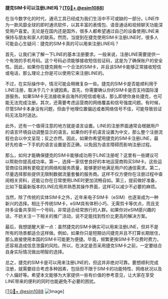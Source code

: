 **捷克SIM卡可以注册LINE吗？[[TG💪+ @esim1088](https://t.me/s/esim1088)]**

在当今数字化的时代，通讯工具已经成为我们生活中不可或缺的一部分。LINE作为一款风靡全球的即时通讯软件，以其丰富的表情包、语音通话和视频聊天功能深受用户喜爱。无论是在国内还是国外，很多人都希望通过自己的设备使用LINE来保持与朋友和家人的联系。然而，当提到在捷克使用SIM卡注册LINE时，很多人可能会心生疑问：捷克的SIM卡真的可以用来注册LINE吗？

首先，让我们来了解一下LINE的基本注册要求。一般来说，注册LINE需要提供一个有效的手机号码。这个号码必须能够接收短信验证码，这是为了确保账户的安全性。因此，如果你在捷克拥有一个合法的SIM卡，并且该SIM卡能够正常接收短信或电话，那么理论上你是可以使用它来注册LINE的。

不过，在实际操作中，情况可能会稍微复杂一些。捷克的SIM卡是否能顺利用于LINE注册，取决于几个关键因素。首先，你需要确认你的SIM卡是否支持国际漫游服务。如果SIM卡无法接收来自海外的短信或电话，那么即使你身处捷克，也可能无法完成注册。其次，还需要考虑运营商的网络覆盖和信号强度问题。有时候，尽管SIM卡本身没有问题，但由于地理位置偏远或者网络信号不佳，可能导致验证码无法及时送达。

此外，还有一个值得注意的地方就是语言设置。LINE的注册界面通常会根据用户的语言环境自动调整显示的语言。如果你的手机语言设置为中文，那么整个注册流程也会以中文呈现；反之亦然。因此，如果你希望用捷克的SIM卡注册LINE，最好先检查一下手机的语言设置是否正确，以免因为语言障碍而影响注册过程。

那么，如何才能确保捷克的SIM卡能够成功用于LINE注册呢？这里有一些建议可以帮助你提高成功率。第一，选择一家信誉良好的本地运营商购买SIM卡。这些运营商往往拥有更稳定的网络和服务质量，能够更好地满足用户的通信需求。第二，尽量选择那些提供无限制数据流量套餐的服务商。这样不仅方便你在注册过程中查阅相关资料，还能让你在日常使用LINE时更加流畅自如。第三，提前做好准备，比如下载最新版本的LINE应用并熟悉其操作界面，这样可以减少不必要的麻烦。

当然，除了传统的实体SIM卡之外，近年来电子SIM卡（eSIM）也逐渐成为一种新兴的选择。相比于传统SIM卡，eSIM具有体积小巧、无需剪卡等优点，而且支持多设备共享同一个号码，非常适合经常旅行的人群。如果你对eSIM感兴趣的话，不妨关注一下相关的推广活动，说不定能找到性价比更高的解决方案。

最后，我想提醒大家一点：虽然捷克的SIM卡确实可以用来注册LINE，但并不是所有的场景都适合这样做。例如，如果你只是短期访问捷克并且不打算长期居住，那么直接使用本国的SIM卡可能更为便捷。毕竟，频繁更换SIM卡不仅费时费力，还容易造成信息泄露的风险。所以，在决定是否采用捷克SIM卡之前，一定要结合自身实际情况做出明智的选择。

总之，捷克的SIM卡是可以用来注册LINE的，但这并非绝对可靠。要想顺利完成注册，就需要综合考虑多种因素，包括但不限于SIM卡的功能特性、网络状况以及个人偏好等。希望本文能够为大家提供一些有价值的参考意见，让大家在享受LINE带来的便利的同时也能避免不必要的困扰。

[[TG💪+ @esim1088](https://t.me/s/esim1088) ![Image](https://i.postimg.cc/4NQfJmqS/Snipaste-2025-05-13-00-14-12.png)]